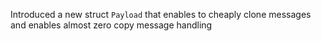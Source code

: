 Introduced a new struct `Payload` that enables to cheaply clone messages
and enables almost zero copy message handling
